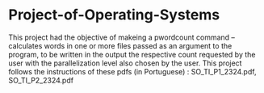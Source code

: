 # Project-of-Operating-Systems
This project had the objective of makeing a pwordcount command – calculates words in one or more files passed as an argument to the program, to be written in the output the respective count requested by the user with the parallelization level also chosen by the user.
This project follows the instructions of these pdfs (in Portuguese) : SO_TI_P1_2324.pdf, SO_TI_P2_2324.pdf
